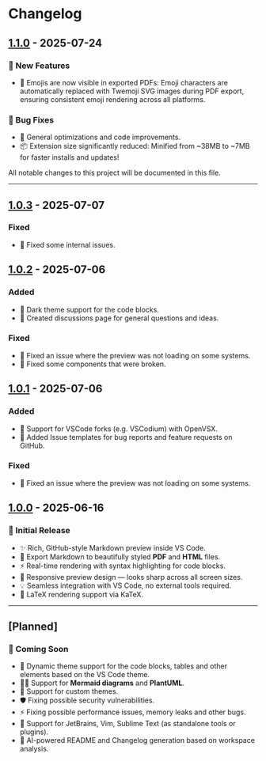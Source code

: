 # Changelog

## [1.1.0](https://marketplace.visualstudio.com/items?itemName=nur-srijan.markdown-rich-preview&version=1.1.0) - 2025-07-24
### 🚀 New Features

- 🎨 Emojis are now visible in exported PDFs: Emoji characters are automatically replaced with Twemoji SVG images during PDF export, ensuring consistent emoji rendering across all platforms.

### 🐛 Bug Fixes

- 🐛 General optimizations and code improvements.
- 📦 Extension size significantly reduced: Minified from ~38MB to ~7MB for faster installs and updates!

All notable changes to this project will be documented in this file.

---

## [1.0.3](https://marketplace.visualstudio.com/items?itemName=nur-srijan.markdown-rich-preview&version=1.0.3) - 2025-07-07
### Fixed

- 🐛 Fixed some internal issues.

## [1.0.2](https://marketplace.visualstudio.com/items?itemName=nur-srijan.markdown-rich-preview&version=1.0.2) - 2025-07-06
### Added

- 🌃 Dark theme support for the code blocks.
- 📄 Created discussions page for general questions and ideas.

### Fixed

- 🐛 Fixed an issue where the preview was not loading on some systems.
- 🐛 Fixed some components that were broken.

## [1.0.1](https://marketplace.visualstudio.com/items?itemName=nur-srijan.markdown-rich-preview&version=1.0.1) - 2025-07-06
### Added

- 🧩 Support for VSCode forks (e.g. VSCodium) with OpenVSX.
- 📄 Added Issue templates for bug reports and feature requests on GitHub.

### Fixed

- 🐛 Fixed an issue where the preview was not loading on some systems.

## [1.0.0](https://marketplace.visualstudio.com/items?itemName=nur-srijan.markdown-rich-preview) - 2025-06-16
### 🚀 Initial Release

- ✨ Rich, GitHub-style Markdown preview inside VS Code.
- 📄 Export Markdown to beautifully styled **PDF** and **HTML** files.
- ⚡ Real-time rendering with syntax highlighting for code blocks.
- 📱 Responsive preview design — looks sharp across all screen sizes.
- 💡 Seamless integration with VS Code, no external tools required.
- 🧮 LaTeX rendering support via KaTeX.

---

## [Planned]
### 🚧 Coming Soon

- 🔄️ Dynamic theme support for the code blocks, tables and other elements based on the VS Code theme.
- 🧜‍♀️ Support for **Mermaid diagrams** and **PlantUML**.
- 🎨 Support for custom themes.
- 🛡️ Fixing possible security vulnerabilities.
- ⚡ Fixing possible performance issues, memory leaks and other bugs.
- 🚀 Support for JetBrains, Vim, Sublime Text (as standalone tools or plugins).
- 🤖 AI-powered README and Changelog generation based on workspace analysis.
